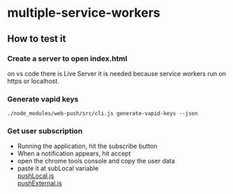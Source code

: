 # multiple-service-workers

## How to test it

### Create a server to open index.html
on vs code there is Live Server
it is needed because service workers run on https or localhost.

### Generate vapid keys
    ./node_modules/web-push/src/cli.js generate-vapid-keys --json
    
### Get user subscription
- Running the application, hit the subscribe button
- When a notification appears, hit accept
- open the chrome tools console and copy the user data
- paste it at subLocal variable  
  	[pushLocal.js](https://github.com/reisneto/multiple-service-workers/blob/master/server/pushLocal.js#L30)  
  	[pushExternal.js](https://github.com/reisneto/multiple-service-workers/blob/master/server/pushExternal.js#L19)
